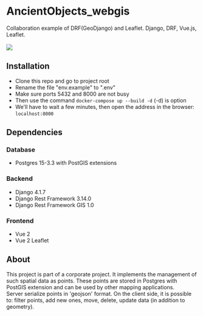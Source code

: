 







# AncientObjects_webgis
Collaboration example of DRF(GeoDjango) and Leaflet. Django, DRF, Vue.js, Leaflet.
<br>
<br>
<image src="https://downloader.disk.yandex.ru/preview/61db73158c70899eca7b475bdce79722f91103803bec7fe0407d571662b43d24/642efda4/BDCxFTBY55zKZIJUdHQScuFbr-tVbF3upXl0r_VCXEsX7O81ulyE515Ul0SqxQUvnPHe51yZPAnawZutOJrJmw%3D%3D?uid=0&filename=webmap_example.jpg&disposition=inline&hash=&limit=0&content_type=image%2Fjpeg&owner_uid=0&tknv=v2&size=2048x2048"></image>
## Installation
<ul>
    <li>Clone this repo and go to project root</li>
    <li>Rename the file "env.example" to ".env"</li>
    <li>Make sure ports 5432 and 8000 are not busy</li>
    <li>Then use the command <code>docker-compose up --build -d</code> (-d) is option</li>
    <li>We'll have to wait a few minutes, then open the address in the browser: <code>localhost:8000</code></li>
</ul>

## Dependencies
### Database
<ul>
    <li>Postgres 15-3.3 with PostGIS extensions</li>
</ul>

### Backend
<ul>
    <li>Django 4.1.7</li>
    <li>Django Rest Framework 3.14.0</li>
    <li>Django Rest Framework GIS 1.0</li>
</ul>

### Frontend
<ul>
    <li>Vue 2</li>
    <li>Vue 2 Leaflet</li>
</ul>

## About
This project is part of a corporate project. 
It implements the management of such spatial data as points.
These points are stored in Postgres with PostGIS extension and 
can be used by other mapping applications.
<br>
Server serialize points in 'geojson' format. 
On the client side, it is possible to: filter points, add new ones, 
move, delete, update data (in addition to geometry).





